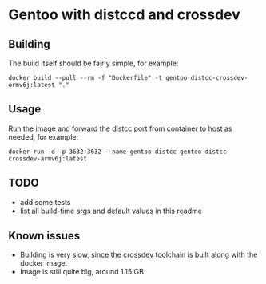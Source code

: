# Gentoo with distccd and crossdev

## Building

The build itself should be fairly simple, for example:

`docker build --pull --rm -f "Dockerfile" -t gentoo-distcc-crossdev-armv6j:latest "."`

## Usage

Run the image and forward the distcc port from container to host as needed, for example:

`docker run -d -p 3632:3632 --name gentoo-distcc gentoo-distcc-crossdev-armv6j:latest`

## TODO

- add some tests
- list all build-time args and default values in this readme

## Known issues

- Building is very slow, since the crossdev toolchain is built along with the docker image.
- Image is still quite big, around 1.15 GB
